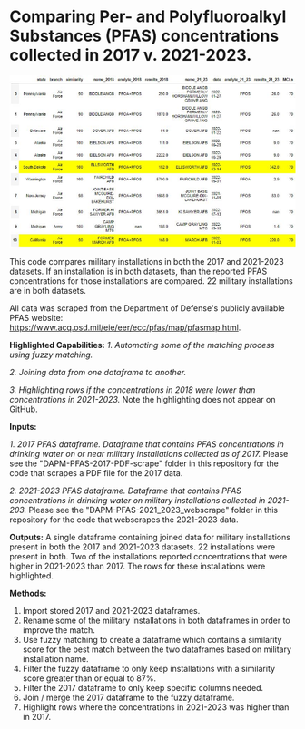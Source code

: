 <h1> Comparing Per- and Polyfluoroalkyl Substances (PFAS) concentrations collected in 2017 v. 2021-2023. </h1>

<img src="https://github.com/department-of-veterans-affairs/DAPM-PFAS-PACT-ACT/blob/main/compare%202017%20and%202021-2023/highlight%20compare%20image.JPG">

This code compares military installations in both the 2017 and 2021-2023 datasets. If an installation is in both datasets, than the reported PFAS concentrations for those installations are compared. 22 military installations are in both datasets.

All data was scraped from the Department of Defense's publicly available PFAS website: https://www.acq.osd.mil/eie/eer/ecc/pfas/map/pfasmap.html. 

<b>Highlighted Capabilities:</b>
<i>1. Automating some of the matching process using fuzzy matching.</i>

<i>2. Joining data from one dataframe to another. </i>

<i>3. Highlighting rows if the concentrations in 2018 were lower than concentrations in 2021-2023.</i> Note the highlighting does not appear on GitHub. 

<b>Inputs:</b>

<i>1. 2017 PFAS dataframe. Dataframe that contains PFAS concentrations in drinking water on or near military installations collected as of 2017.</i> Please see the "DAPM-PFAS-2017-PDF-scrape" folder in this repository for the code that scrapes a PDF file for the 2017 data. 

<i>2. 2021-2023 PFAS dataframe. Dataframe that contains PFAS concentrations in drinking water on military installations collected in 2021-203.</i> Please see the "DAPM-PFAS-2021_2023_webscrape" folder in this repository for the code that webscrapes the 2021-2023 data. 

<b>Outputs:</b> A single dataframe containing joined data for military installations present in both the 2017 and 2021-2023 datasets. 22 installations were present in both. Two of the installations reported concentrations that were higher in 2021-2023 than 2017. The rows for these installations were highlighted. 

<b>Methods:</b>
1. Import stored 2017 and 2021-2023 dataframes.
2. Rename some of the military installations in both dataframes in order to improve the match.
3. Use fuzzy matching to create a dataframe which contains a similarity score for the best match between the two dataframes based on military installation name.
4. Filter the fuzzy dataframe to only keep installations with a similarity score greater than or equal to 87%.
5. Filter the 2017 dataframe to only keep specific columns needed.
6. Join / merge the 2017 dataframe to the fuzzy dataframe.
7. Highlight rows where the concentrations in 2021-2023 was higher than in 2017. 
